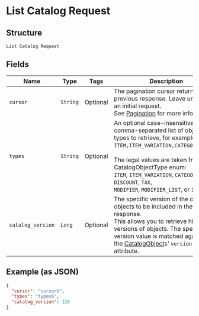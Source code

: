 
# List Catalog Request

## Structure

`List Catalog Request`

## Fields

| Name | Type | Tags | Description |
|  --- | --- | --- | --- |
| `cursor` | `String` | Optional | The pagination cursor returned in the previous response. Leave unset for an initial request.<br>See [Pagination](https://developer.squareup.com/docs/basics/api101/pagination) for more information. |
| `types` | `String` | Optional | An optional case-insensitive, comma-separated list of object types to retrieve, for example<br>`ITEM,ITEM_VARIATION,CATEGORY,IMAGE`.<br><br>The legal values are taken from the CatalogObjectType enum:<br>`ITEM`, `ITEM_VARIATION`, `CATEGORY`, `DISCOUNT`, `TAX`,<br>`MODIFIER`, `MODIFIER_LIST`, or `IMAGE`. |
| `catalog_version` | `Long` | Optional | The specific version of the catalog objects to be included in the response.<br>This allows you to retrieve historical<br>versions of objects. The specified version value is matched against<br>the [CatalogObject](/doc/models/catalog-object.md)s' `version` attribute. |

## Example (as JSON)

```json
{
  "cursor": "cursor6",
  "types": "types6",
  "catalog_version": 126
}
```

